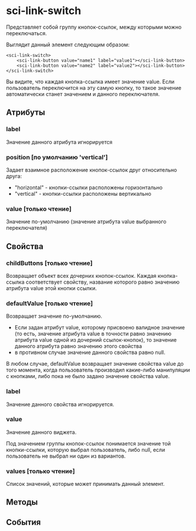 # sci-link-switch

Представляет собой группу кнопок-ссылок, между которыми можно переключаться.

Выглядит данный элемент следующим образом:

```
<sci-link-switch>
    <sci-link-button value="name1" label="value1"></sci-link-button>
    <sci-link-button value="name2" label="value2"></sci-link-button>
</sci-link-switch>
```

Вы видите, что каждая кнопка-ссылка имеет значение value. Если пользователь переключится
на эту самую кнопку, то такое значение автоматически станет значением и данного переключателя.

## Атрибуты

### label

Значение данного атрибута игнорируется

### position [по умолчанию 'vertical']

Задает взаимное расположение кнопок-ссылок друг относительно друга:
* "horizontal" - кнопки-ссылки расположены горизонтально
* "vertical" - кнопки-ссылки расположены вертикально

### value [только чтение]

Значение по-умолчанию (значение атрибута value выбранного переключателя)

## Свойства

### childButtons [только чтение]

Возвращает объект всех дочерних кнопок-ссылок. Каждая кнопка-ссылка соответствует свойству,
название которого равно значению атрибута value этой кнопки ссылки.

### defaultValue [только чтение]

Возвращает значение по-умолчанию.
* Если задан атрибут value, которому присвоено валидное значение (то есть, значение атрибута value
  в точности равно значению атрибута value одной из дочерний ссылок-кнопок), то значение данного атрибута
  равно значению этого свойства
* в противном случае значение данного свойства равно null.

В любом случае, defaultValue возвращает значение свойства value до того момента, когда пользователь
производил какие-либо манипуляции с кнопками, либо пока не было задано значение свойства value.

### label

Значение данного свойства игнорируется.

### value

Значение данного виджета.

Под значением группы кнопок-ссылок понимается значение той кнопки-ссылки, которую выбрал пользователь,
либо null, если пользователь не выбрал ни один из вариантов.

### values [только чтение]

Список значений, которые может принимать данный элемент.

## Методы

## События
